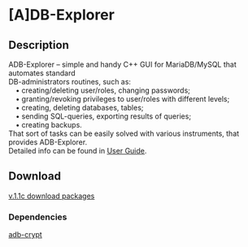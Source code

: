 # [A]DB-Explorer
## Description
ADB-Explorer – simple and handy C++ GUI for MariaDB/MySQL that automates standard  
DB-administrators routines, such as:  
&emsp;• creating/deleting user/roles, changing passwords;  
&emsp;• granting/revoking privileges to user/roles with different levels;  
&emsp;• creating, deleting databases, tables;  
&emsp;• sending SQL-queries, exporting results of queries;  
&emsp;• creating backups.  
That sort of tasks can be easily solved with various instruments, that provides ADB-Explorer.  
Detailed info can be found in [<ins>User Guide</ins>](UserGuide.pdf). 
## Download
[<ins>v.1.1c download packages</ins>](https://github.com/TiReks33/adb-explorer/releases/latest)
### Dependencies
[adb-crypt](https://github.com/TiReks33/adb-crypt/releases/latest)

